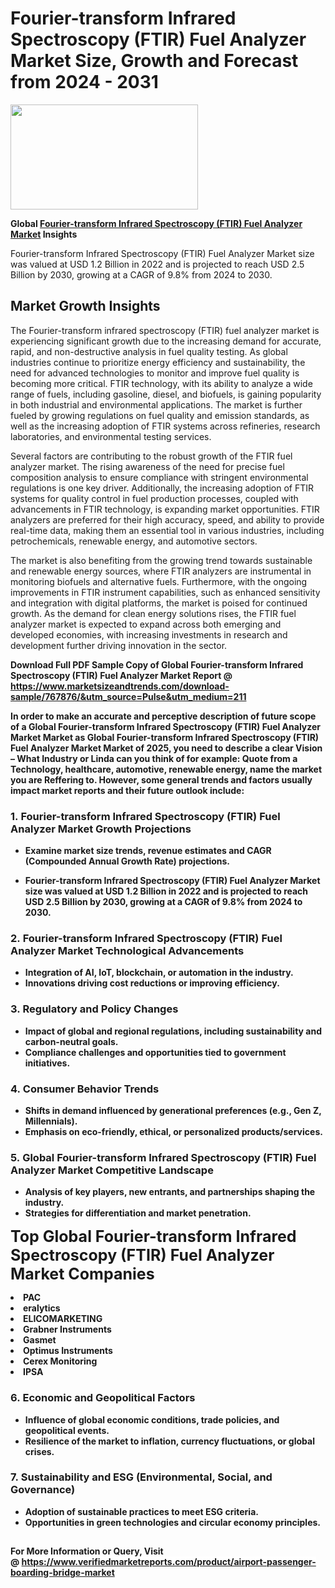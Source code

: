 <H1>Fourier-transform Infrared Spectroscopy (FTIR) Fuel Analyzer Market Size, Growth and Forecast from 2024 - 2031</H1><img class="aligncenter size-medium wp-image-584254" src="https://thirdeyenews.in/wp-content/uploads/2024/09/Global-Market-Research-300x168.jpeg" alt="" width="300" height="168" /><p><strong>Global&nbsp;<a href="https://www.marketsizeandtrends.com/download-sample/767876/&amp;utm_source=Pulse&amp;utm_medium=211">Fourier-transform Infrared Spectroscopy (FTIR) Fuel Analyzer Market</a> Insights</strong></p><p>Fourier-transform Infrared Spectroscopy (FTIR) Fuel Analyzer Market size was valued at USD 1.2 Billion in 2022 and is projected to reach USD 2.5 Billion by 2030, growing at a CAGR of 9.8% from 2024 to 2030.</p><p><h2>Market Growth Insights</h2> <p>The Fourier-transform infrared spectroscopy (FTIR) fuel analyzer market is experiencing significant growth due to the increasing demand for accurate, rapid, and non-destructive analysis in fuel quality testing. As global industries continue to prioritize energy efficiency and sustainability, the need for advanced technologies to monitor and improve fuel quality is becoming more critical. FTIR technology, with its ability to analyze a wide range of fuels, including gasoline, diesel, and biofuels, is gaining popularity in both industrial and environmental applications. The market is further fueled by growing regulations on fuel quality and emission standards, as well as the increasing adoption of FTIR systems across refineries, research laboratories, and environmental testing services.</p> <p><strong></strong></p> <p>Several factors are contributing to the robust growth of the FTIR fuel analyzer market. The rising awareness of the need for precise fuel composition analysis to ensure compliance with stringent environmental regulations is one key driver. Additionally, the increasing adoption of FTIR systems for quality control in fuel production processes, coupled with advancements in FTIR technology, is expanding market opportunities. FTIR analyzers are preferred for their high accuracy, speed, and ability to provide real-time data, making them an essential tool in various industries, including petrochemicals, renewable energy, and automotive sectors.</p> <p>The market is also benefiting from the growing trend towards sustainable and renewable energy sources, where FTIR analyzers are instrumental in monitoring biofuels and alternative fuels. Furthermore, with the ongoing improvements in FTIR instrument capabilities, such as enhanced sensitivity and integration with digital platforms, the market is poised for continued growth. As the demand for clean energy solutions rises, the FTIR fuel analyzer market is expected to expand across both emerging and developed economies, with increasing investments in research and development further driving innovation in the sector.</p> <p><strong></p><p><span class=""><strong>Download Full PDF Sample Copy of Global Fourier-transform Infrared Spectroscopy (FTIR) Fuel Analyzer Market Report</strong> @ <a href="https://www.marketsizeandtrends.com/download-sample/767876/&amp;utm_source=Pulse&amp;utm_medium=211" target="_blank">https://www.marketsizeandtrends.com/download-sample/767876/&amp;utm_source=Pulse&amp;utm_medium=211</a></span></p><p>In order to make an accurate and perceptive description of future scope of a Global&nbsp;Fourier-transform Infrared Spectroscopy (FTIR) Fuel Analyzer Market Market as Global&nbsp;Fourier-transform Infrared Spectroscopy (FTIR) Fuel Analyzer Market Market of 2025, you need to describe a clear Vision &ndash; What Industry or Linda can you think of for example: Quote from a Technology, healthcare, automotive, renewable energy, name the market you are Reffering to. However, some general trends and factors usually impact market reports and their future outlook include:</p><h3>1.&nbsp;<strong>Fourier-transform Infrared Spectroscopy (FTIR) Fuel Analyzer Market Growth Projections</strong></h3><ul><li>Examine market size trends, revenue estimates and CAGR (Compounded Annual Growth Rate) projections.</li><li><p>Fourier-transform Infrared Spectroscopy (FTIR) Fuel Analyzer Market size was valued at USD 1.2 Billion in 2022 and is projected to reach USD 2.5 Billion by 2030, growing at a CAGR of 9.8% from 2024 to 2030.</p></li></ul><h3>2.&nbsp;<strong>Fourier-transform Infrared Spectroscopy (FTIR) Fuel Analyzer Market Technological Advancements</strong></h3><ul><li>Integration of AI, IoT, blockchain, or automation in the industry.</li><li>Innovations driving cost reductions or improving efficiency.</li></ul><h3>3.&nbsp;<strong>Regulatory and Policy Changes</strong></h3><ul><li>Impact of global and regional regulations, including sustainability and carbon-neutral goals.</li><li>Compliance challenges and opportunities tied to government initiatives.</li></ul><h3>4.&nbsp;<strong>Consumer Behavior Trends</strong></h3><ul><li>Shifts in demand influenced by generational preferences (e.g., Gen Z, Millennials).</li><li>Emphasis on eco-friendly, ethical, or personalized products/services.</li></ul><h3>5.&nbsp;<strong>Global Fourier-transform Infrared Spectroscopy (FTIR) Fuel Analyzer Market Competitive Landscape</strong></h3><ul><li>Analysis of key players, new entrants, and partnerships shaping the industry.</li><li>Strategies for differentiation and market penetration.</li></ul><p data-pm-slice="1 1 []"><span style="color: inherit; font-family: inherit; font-size: 25px;">Top Global Fourier-transform Infrared Spectroscopy (FTIR) Fuel Analyzer Market Companies</span></p><div class="" data-test-id=""><p><li>PAC</li><li> eralytics</li><li> ELICOMARKETING</li><li> Grabner Instruments</li><li> Gasmet</li><li> Optimus Instruments</li><li> Cerex Monitoring</li><li> IPSA</li></p></div><h3>6.&nbsp;<strong>Economic and Geopolitical Factors</strong></h3><ul><li>Influence of global economic conditions, trade policies, and geopolitical events.</li><li>Resilience of the market to inflation, currency fluctuations, or global crises.</li></ul><h3>7.&nbsp;<strong>Sustainability and ESG (Environmental, Social, and Governance)</strong></h3><ul><li>Adoption of sustainable practices to meet ESG criteria.</li><li>Opportunities in green technologies and circular economy principles.</li></ul><h2><strong style="font-size: 14px;">For More Information or Query, Visit @&nbsp;</strong><a style="background-color: #ffffff; font-size: 14px;" href="https://www.marketsizeandtrends.com/report/fourier-transform-infrared-spectroscopy-ftir-fuel-analyzer-market/" target="_blank">https://www.verifiedmarketreports.com/product/airport-passenger-boarding-bridge-market</a></h2>
